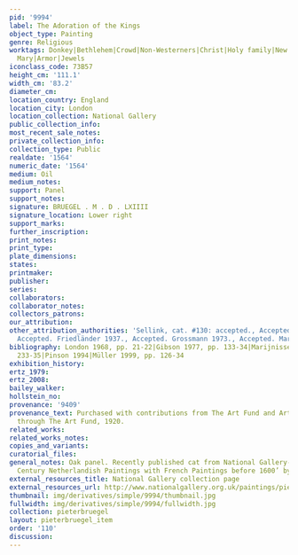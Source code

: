 ```yaml
---
pid: '9994'
label: The Adoration of the Kings
object_type: Painting
genre: Religious
worktags: Donkey|Bethlehem|Crowd|Non-Westerners|Christ|Holy family|New Testament|Virgin
  Mary|Armor|Jewels
iconclass_code: 73B57
height_cm: '111.1'
width_cm: '83.2'
diameter_cm:
location_country: England
location_city: London
location_collection: National Gallery
public_collection_info:
most_recent_sale_notes:
private_collection_info:
collection_type: Public
realdate: '1564'
numeric_date: '1564'
medium: Oil
medium_notes:
support: Panel
support_notes:
signature: BRUEGEL . M . D . LXIIII
signature_location: Lower right
support_marks:
further_inscription:
print_notes:
print_type:
plate_dimensions:
states:
printmaker:
publisher:
series:
collaborators:
collaborator_notes:
collectors_patrons:
our_attribution:
other_attribution_authorities: 'Sellink, cat. #130: accepted., Accepted. Tolnay 1935.,
  Accepted. Friedländer 1937., Accepted. Grossmann 1973., Accepted. Marijnissen 1988.'
bibliography: London 1968, pp. 21-22|Gibson 1977, pp. 133-34|Marijnissen 1988, pp.
  233-35|Pinson 1994|Müller 1999, pp. 126-34
exhibition_history:
ertz_1979:
ertz_2008:
bailey_walker:
hollstein_no:
provenance: '9409'
provenance_text: Purchased with contributions from The Art Fund and Arthur Serena
  through The Art Fund, 1920.
related_works:
related_works_notes:
copies_and_variants:
curatorial_files:
general_notes: Oak panel. Recently published cat from National Gallery-- The Sixteenth
  Century Netherlandish Paintings with French Paintings before 1600’ by Lorne Campbell
external_resources_title: National Gallery collection page
external_resources_url: http://www.nationalgallery.org.uk/paintings/pieter-bruegel-the-elder-the-adoration-of-the-kings/*/key-facts
thumbnail: img/derivatives/simple/9994/thumbnail.jpg
fullwidth: img/derivatives/simple/9994/fullwidth.jpg
collection: pieterbruegel
layout: pieterbruegel_item
order: '110'
discussion:
---
```

